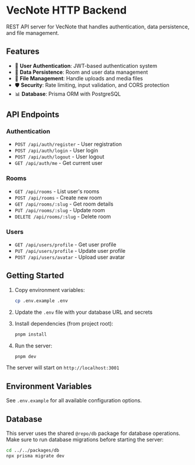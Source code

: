 # VecNote HTTP Backend

REST API server for VecNote that handles authentication, data persistence, and file management.

## Features

- 🔐 **User Authentication**: JWT-based authentication system
- 💾 **Data Persistence**: Room and user data management
- 📁 **File Management**: Handle uploads and media files
- 🛡️ **Security**: Rate limiting, input validation, and CORS protection
- 📊 **Database**: Prisma ORM with PostgreSQL

## API Endpoints

### Authentication
- `POST /api/auth/register` - User registration
- `POST /api/auth/login` - User login
- `POST /api/auth/logout` - User logout
- `GET /api/auth/me` - Get current user

### Rooms
- `GET /api/rooms` - List user's rooms
- `POST /api/rooms` - Create new room
- `GET /api/rooms/:slug` - Get room details
- `PUT /api/rooms/:slug` - Update room
- `DELETE /api/rooms/:slug` - Delete room

### Users
- `GET /api/users/profile` - Get user profile
- `PUT /api/users/profile` - Update user profile
- `POST /api/users/avatar` - Upload user avatar

## Getting Started

1. Copy environment variables:
   ```bash
   cp .env.example .env
   ```

2. Update the `.env` file with your database URL and secrets

3. Install dependencies (from project root):
   ```bash
   pnpm install
   ```

4. Run the server:
   ```bash
   pnpm dev
   ```

The server will start on `http://localhost:3001`

## Environment Variables

See `.env.example` for all available configuration options.

## Database

This server uses the shared `@repo/db` package for database operations. Make sure to run database migrations before starting the server:

```bash
cd ../../packages/db
npx prisma migrate dev
```
